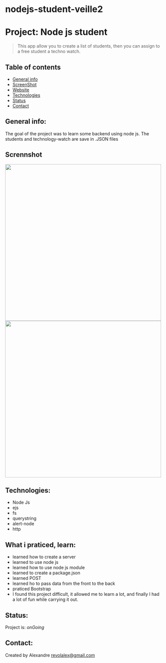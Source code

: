 # nodejs-student-veille2


# Project: Node js student
> This app allow you to create a list of students, then you can assign to a free student a techno watch.



## Table of contents
* [General info](#general-info)
* [ScreenShot](#Scrennshot)
* [Website](#Website)
* [Technologies](#Technologies)
* [Status](#Status)
* [Contact](#Contact)

## General info:
The goal of the project was to learn some backend using node js.
The students and technology-watch  are save in .JSON files


## Scrennshot
<img width="500"  src="https://user-images.githubusercontent.com/56839789/86921866-1ac41000-c12c-11ea-937b-25dd5faa83bf.png">
<img width="500"  src="https://user-images.githubusercontent.com/56839789/86925390-1fd78e00-c131-11ea-8e24-15d66487bcc1.gif">


## Technologies:
* Node Js
* ejs
* fs
* querystring
* alert-node
* http



## What i praticed, learn:

- learned how to create a server
- learned to use node js
- learned how to use node js module
- learned to create a package.json
- learned POST
- learned ho to pass data from the front to the back
- praticed Bootstrap
- I found this project difficult, it allowed me to learn a lot, and finally I had a lot of fun while carrying it out.

 
 
## Status:
Project is:  _onGoing_



## Contact:
Created by Alexandre 
revolalex@gmail.com


